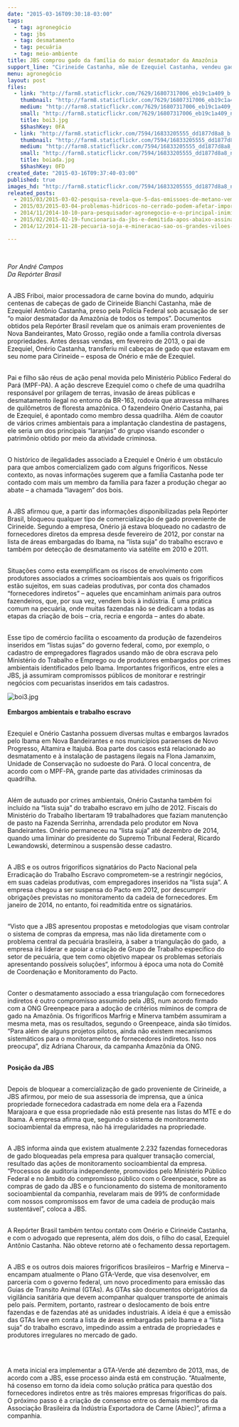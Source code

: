```yaml
---
date: "2015-03-16T09:30:18-03:00"
tags:
  - tag: agronegócio
  - tag: jbs
  - tag: desmatamento
  - tag: pecuária
  - tag: meio-ambiente
title: JBS comprou gado da família do maior desmatador da Amazônia
support_line: "Cirineide Castanha, mãe de Ezequiel Castanha, vendeu gado para a JBS. Antes disso, ela recebera mil cabeças da fazenda do marido, acusado de ser parte da quadrilha que grilava e desmatava terras."
menu: agronegócio
layout: post
files:
  - link: "http://farm8.staticflickr.com/7629/16807317006_eb19c1a409_b.jpg"
    thumbnail: "http://farm8.staticflickr.com/7629/16807317006_eb19c1a409_t.jpg"
    medium: "http://farm8.staticflickr.com/7629/16807317006_eb19c1a409_z.jpg"
    small: "http://farm8.staticflickr.com/7629/16807317006_eb19c1a409_n.jpg"
    title: boi3.jpg
    $$hashKey: 0FA
  - link: "http://farm8.staticflickr.com/7594/16833205555_dd1877d8a8_b.jpg"
    thumbnail: "http://farm8.staticflickr.com/7594/16833205555_dd1877d8a8_t.jpg"
    medium: "http://farm8.staticflickr.com/7594/16833205555_dd1877d8a8_z.jpg"
    small: "http://farm8.staticflickr.com/7594/16833205555_dd1877d8a8_n.jpg"
    title: boiada.jpg
    $$hashKey: 0FD
created_date: "2015-03-16T09:37:40-03:00"
published: true
images_hd: "http://farm8.staticflickr.com/7594/16833205555_dd1877d8a8_n.jpg"
releated_posts:
  - 2015/03/2015-03-02-pesquisa-revela-que-5-das-emissoes-de-metano-vem-da-pecuaria-e-do-desmatamento.md
  - 2015/03/2015-03-04-problemas-hidricos-no-cerrado-podem-afetar-importantes-setores-da-economia.md
  - 2014/11/2014-10-10-para-pesquisador-agronegocio-e-o-principal-inimigo-da-amazonia.md
  - 2015/02/2015-02-19-funcionaria-da-jbs-e-demitida-apos-abaixo-assinado-contra-cobrancas-das-refeicoes.md
  - 2014/12/2014-11-28-pecuaria-soja-e-mineracao-sao-os-grandes-viloes-da-amazonia-diz-estudo.md

---
```

<p>&nbsp;</p>

<p><em>Por Andr&eacute; Campos<br />
Da Rep&oacute;rter Brasil</em></p>

<p><br />
A JBS Friboi, maior processadora de carne bovina do mundo, adquiriu centenas de cabe&ccedil;as de gado de Cirineide Bianchi Castanha, m&atilde;e de Ezequiel Ant&ocirc;nio Castanha, preso pela Pol&iacute;cia Federal sob acusa&ccedil;&atilde;o de ser &ldquo;o maior desmatador da Amaz&ocirc;nia de todos os tempos&rdquo;. Documentos obtidos pela Rep&oacute;rter Brasil revelam que os animais eram provenientes de Nova Bandeirantes, Mato Grosso, regi&atilde;o onde a fam&iacute;lia controla diversas propriedades. Antes dessas vendas, em fevereiro de 2013, o pai de Ezequiel, On&eacute;rio Castanha, transferiu mil cabe&ccedil;as de gado que estavam em seu nome para Cirineide &ndash; esposa de On&eacute;rio e m&atilde;e de Ezequiel.</p>

<p><br />
Pai e filho s&atilde;o r&eacute;us de a&ccedil;&atilde;o penal movida pelo Minist&eacute;rio P&uacute;blico Federal do Par&aacute; (MPF-PA). A a&ccedil;&atilde;o descreve Ezequiel como o chefe de uma quadrilha respons&aacute;vel por grilagem de terras, invas&atilde;o de &aacute;reas p&uacute;blicas e desmatamento ilegal no entorno da BR-163, rodovia que atravessa milhares de quil&ocirc;metros de floresta amaz&ocirc;nica. O fazendeiro On&eacute;rio Castanha, pai de Ezequiel, &eacute; apontado como membro dessa quadrilha. Al&eacute;m de coautor de v&aacute;rios crimes ambientais para a implanta&ccedil;&atilde;o clandestina de pastagens, ele seria um dos principais &ldquo;laranjas&rdquo; do grupo visando esconder o patrim&ocirc;nio obtido por meio da atividade criminosa.</p>

<p><br />
O hist&oacute;rico de ilegalidades associado a Ezequiel e On&eacute;rio &eacute; um obst&aacute;culo para que ambos comercializem gado com alguns frigor&iacute;ficos. Nesse contexto, as novas informa&ccedil;&otilde;es sugerem que a fam&iacute;lia Castanha pode ter contado com mais um membro da fam&iacute;lia para fazer a produ&ccedil;&atilde;o chegar ao abate &ndash; a chamada &ldquo;lavagem&rdquo; dos bois.</p>

<p><br />
A JBS afirmou que, a partir das informa&ccedil;&otilde;es disponibilizadas pela Rep&oacute;rter Brasil, bloqueou qualquer tipo de comercializa&ccedil;&atilde;o de gado proveniente de Cirineide. Segundo a empresa, On&eacute;rio j&aacute; estava bloqueado no cadastro de fornecedores diretos da empresa desde fevereiro de 2012, por constar na lista de &aacute;reas embargadas do Ibama, na &ldquo;lista suja&rdquo; do trabalho escravo e tamb&eacute;m por detec&ccedil;&atilde;o de desmatamento via sat&eacute;lite em 2010 e 2011.</p>

<p><br />
Situa&ccedil;&otilde;es como esta exemplificam os riscos de envolvimento com produtores associados a crimes socioambientais aos quais os frigor&iacute;ficos est&atilde;o sujeitos, em suas cadeias produtivas, por conta dos chamados &ldquo;fornecedores indiretos&rdquo; &ndash; aqueles que encaminham animais para outros fazendeiros, que, por sua vez, vendem bois &agrave; ind&uacute;stria. &Eacute; uma pr&aacute;tica comum na pecu&aacute;ria, onde muitas fazendas n&atilde;o se dedicam a todas as etapas da cria&ccedil;&atilde;o de bois &ndash; cria, recria e engorda &ndash; antes do abate.</p>

<p><br />
Esse tipo de com&eacute;rcio facilita o escoamento da produ&ccedil;&atilde;o de fazendeiros inseridos em &ldquo;listas sujas&rdquo; do governo federal, como, por exemplo, o cadastro de empregadores flagrados usando m&atilde;o de obra escrava pelo Minist&eacute;rio do Trabalho e Emprego ou de produtores embargados por crimes ambientais identificados pelo Ibama. Importantes frigor&iacute;ficos, entre eles a JBS, j&aacute; assumiram compromissos p&uacute;blicos de monitorar e restringir neg&oacute;cios com pecuaristas inseridos em tais cadastros.</p>

<p><img alt="boi3.jpg" src="http://farm8.staticflickr.com/7629/16807317006_eb19c1a409_b.jpg" /><br />
<br />
<strong>Embargos ambientais e trabalho escravo</strong></p>

<p><br />
Ezequiel e On&eacute;rio Castanha possuem diversas multas e embargos lavrados pelo Ibama em Nova Bandeirantes e nos munic&iacute;pios paraenses de Novo Progresso, Altamira e Itajub&aacute;. Boa parte dos casos est&aacute; relacionado ao desmatamento e &agrave; instala&ccedil;&atilde;o de pastagens ilegais na Flona Jamanxim, Unidade de Conserva&ccedil;&atilde;o no sudoeste do Par&aacute;. O local concentra, de acordo com o MPF-PA, grande parte das atividades criminosas da quadrilha.</p>

<p><br />
Al&eacute;m de autuado por crimes ambientais, On&eacute;rio Castanha tamb&eacute;m foi inclu&iacute;do na &ldquo;lista suja&rdquo; do trabalho escravo em julho de 2012. Fiscais do Minist&eacute;rio do Trabalho libertaram 19 trabalhadores que faziam manuten&ccedil;&atilde;o de pasto na Fazenda Serrinha, arrendada pelo produtor em Nova Bandeirantes. On&eacute;rio permaneceu na &ldquo;lista suja&rdquo; at&eacute; dezembro de 2014, quando uma liminar do presidente do Supremo Tribunal Federal, Ricardo Lewandowski, determinou a suspens&atilde;o desse cadastro.</p>

<p><br />
A JBS e os outros frigor&iacute;ficos signat&aacute;rios do Pacto Nacional pela Erradica&ccedil;&atilde;o do Trabalho Escravo comprometem-se a restringir neg&oacute;cios, em suas cadeias produtivas, com empregadores inseridos na &ldquo;lista suja&rdquo;. A empresa chegou a ser suspensa do Pacto em 2012, por descumprir obriga&ccedil;&otilde;es previstas no monitoramento da cadeia de fornecedores. Em janeiro de 2014, no entanto, foi readmitida entre os signat&aacute;rios.</p>

<p><br />
&ldquo;Visto que a JBS apresentou propostas e metodologias que visam controlar o sistema de compras da empresa, mas n&atilde;o lida diretamente com o problema central da pecu&aacute;ria brasileira, &agrave; saber a triangula&ccedil;&atilde;o do gado,&nbsp; a empresa ir&aacute; liderar e apoiar a cria&ccedil;&atilde;o de Grupo de Trabalho espec&iacute;fico do setor de pecu&aacute;ria, que tem como objetivo mapear os problemas setoriais apresentando poss&iacute;veis solu&ccedil;&otilde;es&ldquo;, informou &agrave; &eacute;poca uma nota do Comit&ecirc; de Coordena&ccedil;&atilde;o e Monitoramento do Pacto.</p>

<p><br />
Conter o desmatamento associado a essa triangula&ccedil;&atilde;o com fornecedores indiretos &eacute; outro compromisso assumido pela JBS, num acordo firmado com a ONG Greenpeace para a ado&ccedil;&atilde;o de crit&eacute;rios m&iacute;minos de compra de gado na Amaz&ocirc;nia. Os frigor&iacute;ficos Marfrig e Minerva tamb&eacute;m assumiram a mesma meta, mas os resultados, segundo o Greenpeace, ainda s&atilde;o t&iacute;midos. &ldquo;Para al&eacute;m de alguns projetos pilotos, ainda n&atilde;o existem mecanismos sistem&aacute;ticos para o monitoramento de fornecedores indiretos. Isso nos preocupa&rdquo;, diz Adriana Charoux, da campanha Amaz&ocirc;nia da ONG.</p>

<p><br />
<strong>Posi&ccedil;&atilde;o da JBS</strong></p>

<p><br />
Depois de bloquear a comercializa&ccedil;&atilde;o de gado proveniente de Cirineide, a JBS afirmou, por meio de sua assessoria de imprensa, que a &uacute;nica propriedade fornecedora cadastrada em nome dela era a Fazenda Marajoara e que essa propriedade n&atilde;o est&aacute; presente nas listas do MTE e do Ibama. A empresa afirma que, segundo o sistema de monitoramento socioambiental da empresa, n&atilde;o h&aacute; irregularidades na propriedade.</p>

<p><br />
A JBS informa ainda que existem atualmente 2.232 fazendas fornecedoras de gado bloqueadas pela empresa para qualquer transa&ccedil;&atilde;o comercial, resultado das a&ccedil;&otilde;es de monitoramento socioambiental da empresa. &ldquo;Processos de auditoria independente, promovidos pelo Minist&eacute;rio P&uacute;blico Federal e no &acirc;mbito do compromisso p&uacute;blico com o Greenpeace, sobre as compras de gado da JBS e o funcionamento do sistema de monitoramento socioambiental da companhia, revelaram mais de 99% de conformidade com nossos compromissos em favor de uma cadeia de produ&ccedil;&atilde;o mais sustent&aacute;vel&rdquo;, coloca a JBS.</p>

<p><br />
A Rep&oacute;rter Brasil tamb&eacute;m tentou contato com On&eacute;rio e Cirineide Castanha, e com o advogado que representa, al&eacute;m dos dois, o filho do casal, Ezequiel Ant&ocirc;nio Castanha. N&atilde;o obteve retorno at&eacute; o fechamento dessa reportagem.</p>

<p><br />
A JBS e os outros dois maiores frigor&iacute;ficos brasileiros &ndash; Marfrig e Minerva &ndash; encampam atualmente o Plano GTA-Verde, que visa desenvolver, em parceria com o governo federal, um novo procedimento para emiss&atilde;o das Guias de Transito Animal (GTAs). As GTAs s&atilde;o documentos obrigat&oacute;rios da vigil&acirc;ncia sanit&aacute;ria que devem acompanhar qualquer transporte de animais pelo pa&iacute;s. Permitem, portanto, rastrear o deslocamento de bois entre fazendas e de fazendas at&eacute; as unidades industriais. A ideia &eacute; que a emiss&atilde;o das GTAs leve em conta a lista de &aacute;reas embargadas pelo Ibama e a &ldquo;lista suja&rdquo; do trabalho escravo, impedindo assim a entrada de propriedades e produtores irregulares no mercado de gado.</p>

<p>&nbsp;
<p><br />
A meta inicial era implementar a GTA-Verde at&eacute; dezembro de 2013, mas, de acordo com a JBS, esse processo ainda est&aacute; em constru&ccedil;&atilde;o. &ldquo;Atualmente, h&aacute; cosenso em torno da ideia como solu&ccedil;&atilde;o pr&aacute;tica para quest&atilde;o dos fornecedores indiretos entre as tr&ecirc;s maiores empresas frigor&iacute;ficas do pa&iacute;s. O pr&oacute;ximo passo &eacute; a cria&ccedil;&atilde;o de consenso entre os demais membros da Associa&ccedil;&atilde;o Brasileira da Ind&uacute;stria Exportadora de Carne (Abiec)&rdquo;, afirma a companhia.</p>
</p>
